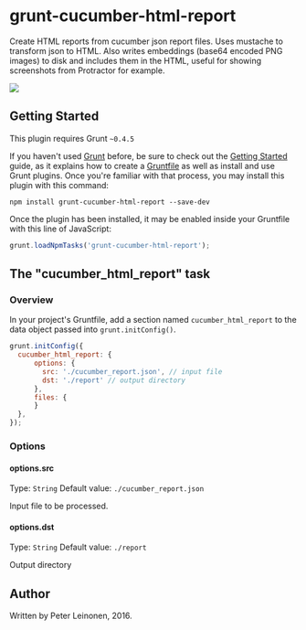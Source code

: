 # grunt-cucumber-html-report

Create HTML reports from cucumber json report files. Uses mustache to transform json to HTML.
Also writes embeddings (base64 encoded PNG images) to disk and includes them in the HTML, 
useful for showing screenshots from Protractor for example.

![](http://www.pharatropic.eu/images/3a84dd33ba7fab98dc62cc272a38258f.jpg)

## Getting Started
This plugin requires Grunt `~0.4.5`

If you haven't used [Grunt](http://gruntjs.com/) before, be sure to check out the [Getting Started](http://gruntjs.com/getting-started) guide, as it explains how to create a [Gruntfile](http://gruntjs.com/sample-gruntfile) as well as install and use Grunt plugins. Once you're familiar with that process, you may install this plugin with this command:

```shell
npm install grunt-cucumber-html-report --save-dev
```

Once the plugin has been installed, it may be enabled inside your Gruntfile with this line of JavaScript:

```js
grunt.loadNpmTasks('grunt-cucumber-html-report');
```

## The "cucumber_html_report" task

### Overview
In your project's Gruntfile, add a section named `cucumber_html_report` to the data object passed into `grunt.initConfig()`.

```js
grunt.initConfig({
  cucumber_html_report: {
      options: {
        src: './cucumber_report.json', // input file
        dst: './report' // output directory
      },
      files: {
      }  
  },
});
```

### Options

#### options.src
Type: `String`
Default value: `./cucumber_report.json`

Input file to be processed.

#### options.dst
Type: `String`
Default value: `./report`

Output directory

## Author
Written by Peter Leinonen, 2016.